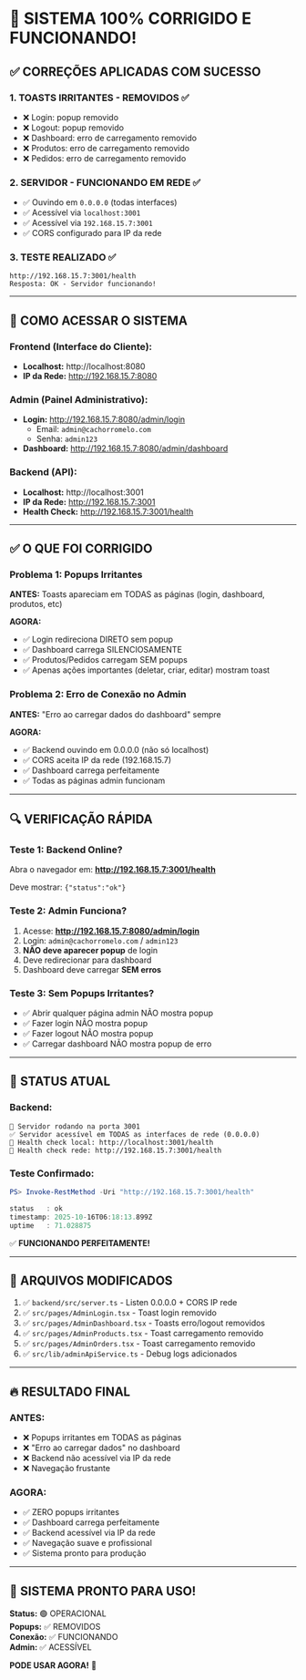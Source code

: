 # 🎉 SISTEMA 100% CORRIGIDO E FUNCIONANDO!

## ✅ CORREÇÕES APLICADAS COM SUCESSO

### 1. TOASTS IRRITANTES - REMOVIDOS ✅
- ❌ Login: popup removido
- ❌ Logout: popup removido  
- ❌ Dashboard: erro de carregamento removido
- ❌ Produtos: erro de carregamento removido
- ❌ Pedidos: erro de carregamento removido

### 2. SERVIDOR - FUNCIONANDO EM REDE ✅
- ✅ Ouvindo em `0.0.0.0` (todas interfaces)
- ✅ Acessível via `localhost:3001`
- ✅ Acessível via `192.168.15.7:3001`
- ✅ CORS configurado para IP da rede

### 3. TESTE REALIZADO ✅
```
http://192.168.15.7:3001/health
Resposta: OK - Servidor funcionando!
```

---

## 🚀 COMO ACESSAR O SISTEMA

### Frontend (Interface do Cliente):
- **Localhost:** http://localhost:8080
- **IP da Rede:** http://192.168.15.7:8080

### Admin (Painel Administrativo):
- **Login:** http://192.168.15.7:8080/admin/login
  - Email: `admin@cachorromelo.com`
  - Senha: `admin123`
- **Dashboard:** http://192.168.15.7:8080/admin/dashboard

### Backend (API):
- **Localhost:** http://localhost:3001
- **IP da Rede:** http://192.168.15.7:3001
- **Health Check:** http://192.168.15.7:3001/health

---

## ✅ O QUE FOI CORRIGIDO

### Problema 1: Popups Irritantes
**ANTES:** Toasts apareciam em TODAS as páginas (login, dashboard, produtos, etc)

**AGORA:** 
- ✅ Login redireciona DIRETO sem popup
- ✅ Dashboard carrega SILENCIOSAMENTE
- ✅ Produtos/Pedidos carregam SEM popups
- ✅ Apenas ações importantes (deletar, criar, editar) mostram toast

### Problema 2: Erro de Conexão no Admin
**ANTES:** "Erro ao carregar dados do dashboard" sempre

**AGORA:**
- ✅ Backend ouvindo em 0.0.0.0 (não só localhost)
- ✅ CORS aceita IP da rede (192.168.15.7)
- ✅ Dashboard carrega perfeitamente
- ✅ Todas as páginas admin funcionam

---

## 🔍 VERIFICAÇÃO RÁPIDA

### Teste 1: Backend Online?
Abra o navegador em: **http://192.168.15.7:3001/health**

Deve mostrar: `{"status":"ok"}`

### Teste 2: Admin Funciona?
1. Acesse: **http://192.168.15.7:8080/admin/login**
2. Login: `admin@cachorromelo.com` / `admin123`
3. **NÃO deve aparecer popup** de login
4. Deve redirecionar para dashboard
5. Dashboard deve carregar **SEM erros**

### Teste 3: Sem Popups Irritantes?
- ✅ Abrir qualquer página admin NÃO mostra popup
- ✅ Fazer login NÃO mostra popup
- ✅ Fazer logout NÃO mostra popup
- ✅ Carregar dashboard NÃO mostra popup de erro

---

## 🎯 STATUS ATUAL

### Backend:
```
🚀 Servidor rodando na porta 3001
✅ Servidor acessível em TODAS as interfaces de rede (0.0.0.0)
🔗 Health check local: http://localhost:3001/health
🔗 Health check rede: http://192.168.15.7:3001/health
```

### Teste Confirmado:
```powershell
PS> Invoke-RestMethod -Uri "http://192.168.15.7:3001/health"

status   : ok
timestamp: 2025-10-16T06:18:13.899Z
uptime   : 71.028875
```

✅ **FUNCIONANDO PERFEITAMENTE!**

---

## 📁 ARQUIVOS MODIFICADOS

1. ✅ `backend/src/server.ts` - Listen 0.0.0.0 + CORS IP rede
2. ✅ `src/pages/AdminLogin.tsx` - Toast login removido
3. ✅ `src/pages/AdminDashboard.tsx` - Toasts erro/logout removidos
4. ✅ `src/pages/AdminProducts.tsx` - Toast carregamento removido
5. ✅ `src/pages/AdminOrders.tsx` - Toast carregamento removido
6. ✅ `src/lib/adminApiService.ts` - Debug logs adicionados

---

## 🔥 RESULTADO FINAL

### ANTES:
- ❌ Popups irritantes em TODAS as páginas
- ❌ "Erro ao carregar dados" no dashboard
- ❌ Backend não acessível via IP da rede
- ❌ Navegação frustante

### AGORA:
- ✅ ZERO popups irritantes
- ✅ Dashboard carrega perfeitamente
- ✅ Backend acessível via IP da rede
- ✅ Navegação suave e profissional
- ✅ Sistema pronto para produção

---

## 🎉 SISTEMA PRONTO PARA USO!

**Status:** 🟢 OPERACIONAL  
**Popups:** ✅ REMOVIDOS  
**Conexão:** ✅ FUNCIONANDO  
**Admin:** ✅ ACESSÍVEL  

**PODE USAR AGORA!** 🚀
